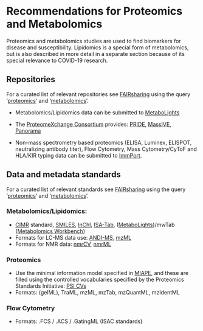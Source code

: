 # Recommendations for Proteomics and Metabolomics
Proteomics and metabolomics studies are used to find biomarkers for disease and susceptibility. Lipidomics is a special form of metabolomics, but is also described in more detail in a separate section because of its special relevance to COVID-19 research.
## Repositories
For a curated list of relevant repositories see [FAIRsharing](https://fairsharing.org/) using the query ’[proteomics](https://fairsharing.org/search/?q=proteomics&content=biodbcore&name=&taxonomies=&organisations=&shortname=&description=&supportlinks=&licenses=&countries=&maintainers=&expanded_onto_domains=&expanded_onto_disciplines=&user_defined_tags=&record_id=&miriam_id=&search_state=hidden)’ and ‘[metabolomics](https://fairsharing.org/search/?q=metabolomics&content=biodbcore&name=&taxonomies=&organisations=&shortname=&description=&supportlinks=&licenses=&countries=&maintainers=&expanded_onto_domains=&expanded_onto_disciplines=&user_defined_tags=&record_id=&miriam_id=&search_state=hidden)’.
 
* Metabolomics/Lipidomics data can be submitted to [MetaboLights](https://doi.org/10.25504/FAIRsharing.kkdpxe)

* The [ProteomeXchange Consortium](https://doi.org/10.25504/FAIRsharing.92dt9d) provides: [PRIDE](https://doi.org/10.25504/FAIRsharing.e1byny),  [MassIVE](https://doi.org/10.25504/FAIRsharing.LYsiMd), [Panorama](https://panoramaweb.org/project/home/begin.view)
* Non-mass spectrometry based proteomics (ELISA, Luminex, ELISPOT,
neutralizing antibody titer), Flow Cytometry, Mass Cytometry/CyToF and HLA/KIR typing data can be submitted to [ImmPort](https://doi.org/10.25504/FAIRsharing.bpkzqp).

## Data and metadata standards
For a curated list of relevant standards see [FAIRsharing](https://fairsharing.org) using the query ’[proteomics](https://fairsharing.org/search/?q=proteomics&content=standard&name=&taxonomies=&organisations=&shortname=&description=&supportlinks=&licenses=&countries=&maintainers=&expanded_onto_domains=&expanded_onto_disciplines=&user_defined_tags=&record_id=&miriam_id=&search_state=hidden)’ and ‘[metabolomics](https://fairsharing.org/search/?q=metabolomics&content=standard&name=&taxonomies=&organisations=&shortname=&description=&supportlinks=&licenses=&countries=&maintainers=&expanded_onto_domains=&expanded_onto_disciplines=&user_defined_tags=&record_id=&miriam_id=&search_state=hidden)’.

### Metabolomics/Lipidomics:
* [CIMR](https://doi.org/10.25504/FAIRsharing.exz30t) standard, [SMILES](https://doi.org/10.25504/FAIRsharing.qv4b3c), [InChl](https://doi.org/10.25504/FAIRsharing.ddk9t9), [ISA-Tab](https://doi.org/10.25504/FAIRsharing.53gp75), ([MetaboLights](https://doi.org/10.25504/FAIRsharing.kkdpxe))/mwTab ([Metabolomics Workbench](https://doi.org/10.25504/FAIRsharing.xfrgsf))
* Formats for LC-MS data use: [ANDI-MS](https://fairsharing.org/bsg-s001216/), [mzML](https://doi.org/10.25504/FAIRsharing.26dmba)
* Formats for NMR data: [nmrCV](https://doi.org/10.25504/FAIRsharing.xm7tkj), [nmrML](https://doi.org/10.25504/FAIRsharing.es03fk)
### Proteomics
* Use the minimal information model specified in [MIAPE](https://doi.org/10.25504/FAIRsharing.8vv5fc), and these are filled using the controlled vocabularies specified by the Proteomics Standards Initiative: [PSI CVs](https://doi.org/10.25504/FAIRsharing.sxh2dp)
* Formats: (gelML), TraML, mzML, mzTab, mzQuantML, mzIdentML
### Flow Cytometry
* Formats: .FCS / .ACS / .GatingML (ISAC standards)

